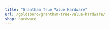```yaml
---
title: "Grantham True Value Hardware"
url: /goldsboro/grantham-true-value-hardware/
shop: hardware
---
```

